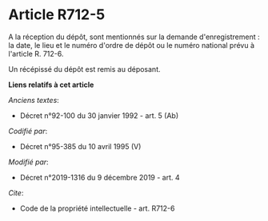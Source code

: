 # Article R712-5

A la réception du dépôt, sont mentionnés sur la demande d'enregistrement : la date, le lieu et le numéro d'ordre de dépôt ou
le numéro national prévu à l'article R. 712-6.

Un récépissé du dépôt est remis au déposant.

**Liens relatifs à cet article**

_Anciens textes_:

  - Décret n°92-100 du 30 janvier 1992 - art. 5 (Ab)

_Codifié par_:

  - Décret n°95-385 du 10 avril 1995 (V)

_Modifié par_:

  - Décret n°2019-1316 du 9 décembre 2019 - art. 4

_Cite_:

  - Code de la propriété intellectuelle - art. R712-6
